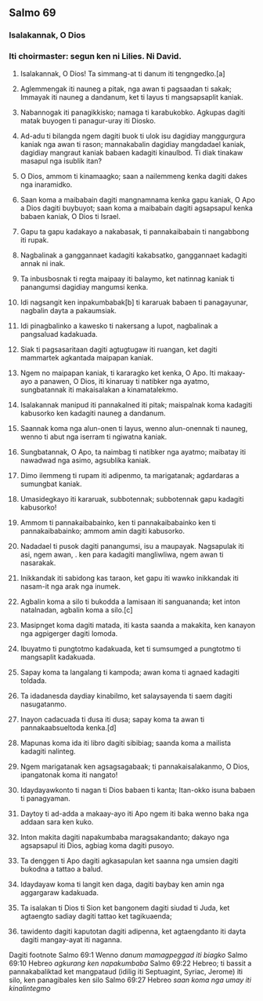 Salmo 69
--------

### Isalakannak, O Dios

### Iti choirmaster: segun ken ni Lilies. Ni David.

1. Isalakannak, O Dios!
   Ta simmang-at ti danum iti tengngedko.[a]
2. Aglemmengak iti nauneg a pitak, nga awan ti pagsaadan ti sakak;
   Immayak iti nauneg a dandanum, ket ti layus ti mangsapsaplit kaniak.
3. Nabannogak iti panagikkisko;
   namaga ti karabukobko. Agkupas dagiti matak
   buyogen ti panagur-uray iti Diosko.

4. Ad-adu ti bilangda ngem dagiti buok ti ulok
   isu dagidiay manggurgura kaniak nga awan ti rason;
   mannakabalin dagidiay mangdadael kaniak, dagidiay mangraut kaniak babaen kadagiti kinaulbod.
   Ti diak tinakaw masapul nga isublik itan?
5. O Dios, ammom ti kinamaagko;
   saan a nailemmeng kenka dagiti dakes nga inaramidko.

6. Saan koma a maibabain dagiti mangnamnama kenka gapu kaniak, O Apo a Dios dagiti buybuyot;
   saan koma a maibabain dagiti agsapsapul kenka babaen kaniak, O Dios ti Israel.
7. Gapu ta gapu kadakayo a nakabasak, ti pannakaibabain ti nangabbong iti rupak.
8. Nagbalinak a ganggannaet kadagiti kakabsatko, ganggannaet kadagiti annak ni inak.

9. Ta inbusbosnak ti regta maipaay iti balaymo, ket natinnag kaniak ti panangumsi dagidiay mangumsi kenka.
10. Idi nagsangit ken inpakumbabak[b] ti kararuak babaen ti panagayunar, nagbalin dayta a pakaumsiak.
11. Idi pinagbalinko a kawesko ti nakersang a lupot, nagbalinak a pangsaluad kadakuada.
12. Siak ti pagsasaritaan dagiti agtugtugaw iti ruangan, ket dagiti mammartek agkantada maipapan kaniak.

13. Ngem no maipapan kaniak, ti kararagko ket kenka, O Apo.
    Iti makaay-ayo a panawen, O Dios, iti kinaruay ti natibker nga ayatmo, sungbatannak iti makaisalakan a kinamatalekmo.
14. Isalakannak
    manipud iti pannakalned iti pitak;
    maispalnak koma kadagiti kabusorko ken kadagiti nauneg a dandanum.
15. Saannak koma nga alun-onen ti layus, wenno alun-onennak ti nauneg, wenno ti abut nga iserram ti ngiwatna kaniak.

16. Sungbatannak, O Apo, ta naimbag ti natibker nga ayatmo;
    maibatay iti nawadwad nga asimo, agsublika kaniak.
17. Dimo ilemmeng ti rupam iti adipenmo, ta marigatanak; agdardaras a sumungbat kaniak.
18. Umasidegkayo iti kararuak, subbotennak;
    subbotennak gapu kadagiti kabusorko!

19. Ammom ti pannakaibabainko, ken ti pannakaibabainko ken ti pannakaibabainko;
    ammom amin dagiti kabusorko.
20. Nadadael ti pusok dagiti panangumsi, isu a maupayak.
    Nagsapulak iti asi, ngem awan, .
    ken para kadagiti mangliwliwa, ngem awan ti nasarakak.
21. Inikkandak iti sabidong kas taraon, ket gapu iti wawko inikkandak iti nasam-it nga arak nga inumek.

22. Agbalin koma a silo ti bukodda a lamisaan iti sanguananda;
    ket inton natalnadan, agbalin koma a silo.[c]
23. Masipnget koma dagiti matada, iti kasta saanda a makakita, ken kanayon nga agpigerger dagiti lomoda.
24. Ibuyatmo ti pungtotmo kadakuada, ket ti sumsumged a pungtotmo ti mangsaplit kadakuada.
25. Sapay koma ta langalang ti kampoda;
    awan koma ti agnaed kadagiti toldada.
26. Ta idadanesda daydiay kinabilmo, ket salaysayenda ti saem dagiti nasugatanmo.
27. Inayon cadacuada ti dusa iti dusa;
    sapay koma ta awan ti pannakaabsueltoda kenka.[d]
28. Mapunas koma ida iti libro dagiti sibibiag;
    saanda koma a mailista kadagiti nalinteg.

29. Ngem marigatanak ken agsagsagabaak;
    ti pannakaisalakanmo, O Dios, ipangatonak koma iti nangato!

30. Idaydayawkonto ti nagan ti Dios babaen ti kanta;
    Itan-okko isuna babaen ti panagyaman.
31. Daytoy ti ad-adda a makaay-ayo iti Apo ngem iti baka
    wenno baka nga addaan sara ken kuko.
32. Inton makita dagiti napakumbaba maragsakandanto;
    dakayo nga agsapsapul iti Dios, agbiag koma dagiti pusoyo.
33. Ta denggen ti Apo dagiti agkasapulan
    ket saanna nga umsien dagiti bukodna a tattao a balud.

34. Idaydayaw koma ti langit ken daga, dagiti baybay ken amin nga aggargaraw kadakuada.
35. Ta isalakan ti Dios ti Sion
    ket bangonem dagiti siudad ti Juda, ket agtaengto sadiay dagiti tattao ket tagikuaenda;
36. tawidento dagiti kaputotan dagiti adipenna, ket agtaengdanto iti dayta dagiti mangay-ayat iti naganna.

Dagiti footnote
Salmo 69:1 Wenno *danum mamagpeggad iti biagko*
Salmo 69:10 Hebreo *agkurang ken napakumbaba*
Salmo 69:22 Hebreo; ti bassit a pannakabaliktad ket mangpataud (idilig iti Septuagint, Syriac, Jerome) iti silo, ken panagibales ken silo
Salmo 69:27 Hebreo *saan koma nga umay iti kinalintegmo*